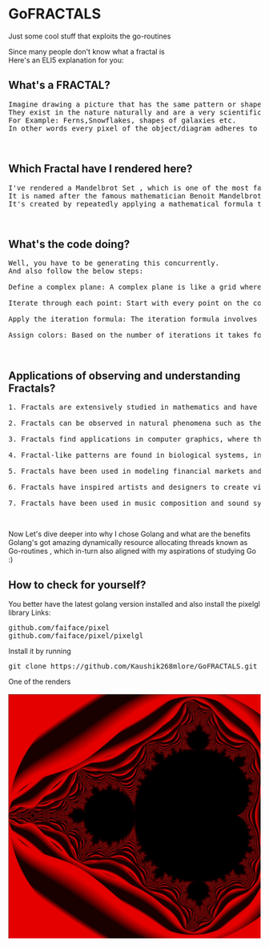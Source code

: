 # GoFRACTALS
Just some cool stuff that exploits the go-routines

Since many people don't know what a fractal is<br>
Here's an ELI5 explanation for you:
## What's a FRACTAL?
<pre>Imagine drawing a picture that has the same pattern or shape, no matter how much you zoom in. That's a fractal! Fractals are intricate and repeating patterns found in nature and can also be generated using mathematical formulas.
They exist in the nature naturally and are a very scientific and necessary adaptation.
For Example: Ferns,Snowflakes, shapes of galaxies etc.
In other words every pixel of the object/diagram adheres to the exact same topography
</pre>
<br>

## Which Fractal have I rendered here?
<pre>I've rendered a Mandelbrot Set , which is one of the most famous examples of Fractals there is.
It is named after the famous mathematician Benoit Mandelbrot.
It's created by repeatedly applying a mathematical formula to each point on a complex plane. 
</pre>
<br>

## What's the code doing?
<pre>
Well, you have to be generating this concurrently.
And also follow the below steps:

Define a complex plane: A complex plane is like a grid where each point has a real and an imaginary value. In simple terms, it's a way to represent numbers that can have both real and imaginary parts.

Iterate through each point: Start with every point on the complex plane and repeat a calculation for each point.

Apply the iteration formula: The iteration formula involves squaring the previous result and adding the original point's coordinates. This process is repeated multiple times, and the result is checked at each step.

Assign colors: Based on the number of iterations it takes for the result to become "unbounded" (a value that gets infinitely large), assign colors to the points on the complex plane. 
</pre>
<br>

## Applications of observing and understanding Fractals?
<pre>
1. Fractals are extensively studied in mathematics and have applications in areas such as chaos theory, dynamical systems, and nonlinear dynamics. The Mandelbrot set, Julia sets, and the Sierpinski triangle are well-known mathematical fractals.

2. Fractals can be observed in natural phenomena such as the branching patterns of trees, the shapes of clouds, the structure of coastlines, and the behavior of fluid turbulence. Fractals are also used in modeling complex systems like the behavior of galaxies or the distribution of matter in the universe.

3. Fractals find applications in computer graphics, where they are used to generate realistic landscapes, foliage, and other natural elements. Fractal algorithms like the Diamond-Square algorithm or the Fractal Brownian Motion are used in procedural generation of terrain or textures.

4. Fractal-like patterns are found in biological systems, including the branching structures of blood vessels, the arrangement of leaves on plants, the patterns on seashells, and the structure of lungs and bronchial trees. Fractals are also used to model and analyze biological networks and processes.

5. Fractals have been used in modeling financial markets and analyzing price movements. The concept of self-similarity and scaling properties in fractals has been applied to understand market dynamics and predict price fluctuations.

6. Fractals have inspired artists and designers to create visually captivating works. Fractal art involves generating intricate patterns using mathematical algorithms and digital tools. Fractals have also influenced architectural design, with buildings incorporating fractal-like structures and patterns.

7. Fractals have been used in music composition and sound synthesis. Fractal algorithms can generate complex and self-similar musical patterns, creating unique and intriguing compositions.
</pre>
<br>

Now Let's dive deeper into why I chose Golang and what are the benefits
<br>
Golang's got amazing dynamically resource allocating threads known as Go-routines , which in-turn also aligned with my aspirations of studying Go :)

## How to check for yourself?
You better have the latest golang version installed and also install the pixelgl library 
Links:
<pre>
github.com/faiface/pixel
github.com/faiface/pixel/pixelgl
</pre>
Install it by running
<pre>git clone https://github.com/Kaushik268mlore/GoFRACTALS.git
</pre>
One of the renders<br> <br><img src="result.jpg">